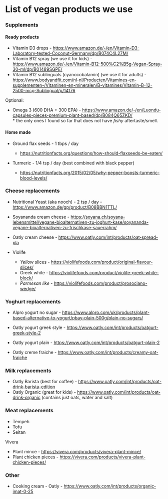 # List of vegan products we use

### Supplements

#### Ready products

* Vitamin D3 drops - https://www.amazon.de/-/en/Vitamin-D3-Laboratory-tested-Coconut-Germany/dp/B074C4L27M/
* Vitamin B12 spray (we use it for kids) - https://www.amazon.de/-/en/Vitamin-B12-500%C2%B5g-Vegan-Spray-30-ml/dp/B01489SGPE/
* Vitamin B12 sublinguals (cyanocobalamin) (we use it for adults) - https://www.bodyandfit.com/nl-nl/Producten/Vitamines-en-supplementen-/Vitaminen-en-mineralen/B-vitamines/Vitamin-B-12-2500-mcg-Sublingual/p/14176 

Optional:

* Omega 3 (600 DHA + 300 EPA) -  https://www.amazon.de/-/en/Luondu-capsules-pieces-premium-plant-based/dp/B084Q65ZKD/
  <br>* the only ones I found so far that does not have _fishy_ aftertaste/smell.
  
#### Home made

* Ground flax seeds - 1 tbps / day
  <br> 
  - https://nutritionfacts.org/questions/how-should-flaxseeds-be-eaten/
    
* Turmeric - 1/4 tsp / day (best combined with black pepper)
  <br>
  - https://nutritionfacts.org/2015/02/05/why-pepper-boosts-turmeric-blood-levels/

### Cheese replacements

* Nutritional Yeast (aka nooch) - 2 tsp / day - https://www.amazon.de/gp/product/B08BBN1TTL/

* Soyananda cream cheese - https://soyana.ch/soyana-lebensmittel/vegane-bioalternativen-zu-joghurt-kase/soyananda-vegane-bioalternativen-zu-frischkase-sauerrahm/
* Oatly cream cheese - https://www.oatly.com/int/products/oat-spread-pla
  
* Violife 
  - _Yellow_ slices - https://violifefoods.com/product/original-flavour-slices/
  - Greek white - https://violifefoods.com/product/violife-greek-white-block/
  - _Parmesan like_ - https://violifefoods.com/product/prosociano-wedge/

### Yoghurt replacements

* Alpro yogurt no sugar - https://www.alpro.com/uk/products/plant-based-alternative-to-yogurt/pbay-plain-500g/plain-no-sugars/
* Oatly yogurt greek style - https://www.oatly.com/int/products/oatgurt-greek-style-2
* Oatly yogurt plain - https://www.oatly.com/int/products/oatgurt-plain-2

* Oatly creme fraiche - https://www.oatly.com/int/products/creamy-oat-fraiche

### Milk replacements

* Oatly Barista (best for coffee) - https://www.oatly.com/int/products/oat-drink-barista-edition
* Oatly Organic (great for kids) -  https://www.oatly.com/int/products/oat-drink-organic (contains just oats, water and salt)

### Meat replacements

* Tempeh
* Tofu
* Seitan
  
Vivera
- Plant mince - https://vivera.com/products/vivera-plant-mince/
- Plant chicken pieces - https://vivera.com/products/vivera-plant-chicken-pieces/

### Other

* Cooking cream - Oatly - https://www.oatly.com/int/products/organic-imat-0-25